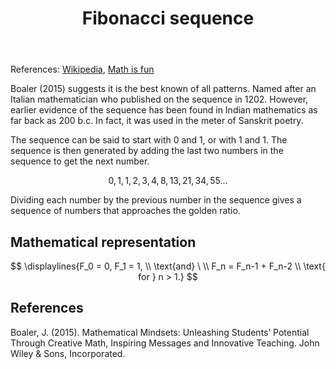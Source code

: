 ﻿---
title: Fibonacci sequence
template: math.html
---
References:  [Wikipedia](https://en.wikipedia.org/wiki/Fibonacci_sequence), [Math is fun](https://www.mathsisfun.com/numbers/fibonacci-sequence.html)

Boaler (2015) suggests it is the best known of all patterns. Named after an Italian mathematician who published on the sequence in 1202. However, earlier evidence of the sequence has been found in Indian mathematics as far back as 200 b.c. In fact, it was used in the meter of Sanskrit poetry.

The sequence can be said to start with 0 and 1, or with 1 and 1. The sequence is then generated by adding the last two numbers in the sequence to get the next number.

$$0, 1, 1, 2, 3, 4, 8, 13, 21, 34, 55...$$


Dividing each number by the previous number in the sequence gives a sequence of numbers that approaches the golden ratio.

## Mathematical representation

$$
\displaylines{F_0 = 0, F_1 = 1, \\ \text{and} \ \\ F_n = F_n-1 + F_n-2 \\ \text{ for } n > 1.} 
$$

## References

Boaler, J. (2015). Mathematical Mindsets: Unleashing Students’ Potential Through Creative Math, Inspiring Messages and Innovative Teaching. John Wiley & Sons, Incorporated.